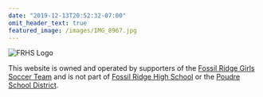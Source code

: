 ```yaml
---
date: "2019-12-13T20:52:32-07:00"
omit_header_text: true
featured_image: /images/IMG_8967.jpg
---
```


![FRHS Logo](/images/FRHS_Soccer_Fangs_Ball.png)

This website is owned and operated by supporters of the [Fossil Ridge Girls
Soccer Team] and is not part of [Fossil Ridge High School] or the [Poudre School
District].

[Fossil Ridge High School]: https://frh.psdschools.org/
[Fossil Ridge Girls Soccer Team]: https://frh.psdschools.org/node/1722
[Poudre School District]: https://www.psdschools.org/
